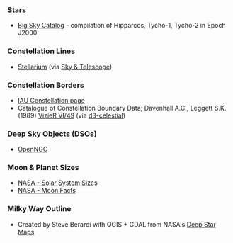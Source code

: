 
### **Stars**
- [Big Sky Catalog](https://github.com/steveberardi/bigsky) - compilation of Hipparcos, Tycho-1, Tycho-2 in Epoch J2000

### **Constellation Lines**

- [Stellarium](https://github.com/Stellarium/stellarium/tree/master/skycultures/modern_st) (via [Sky & Telescope](https://www.skyandtelescope.com))

### **Constellation Borders**
- [IAU Constellation page](http://www.iau.org/public/themes/constellations/)
- Catalogue of Constellation Boundary Data; Davenhall A.C., Leggett S.K. (1989) [VizieR VI/49](http://vizier.cfa.harvard.edu/viz-bin/Cat?VI/49) (via [d3-celestial](https://github.com/ofrohn/d3-celestial))

### **Deep Sky Objects (DSOs)**
- [OpenNGC](https://github.com/mattiaverga/OpenNGC)

### **Moon & Planet Sizes**
- [NASA - Solar System Sizes](https://science.nasa.gov/resource/solar-system-sizes/)
- [NASA - Moon Facts](https://science.nasa.gov/moon/facts/)

### **Milky Way Outline**
- Created by Steve Berardi with QGIS + GDAL from NASA's [Deep Star Maps](https://svs.gsfc.nasa.gov/4851)

<br/><br/>
